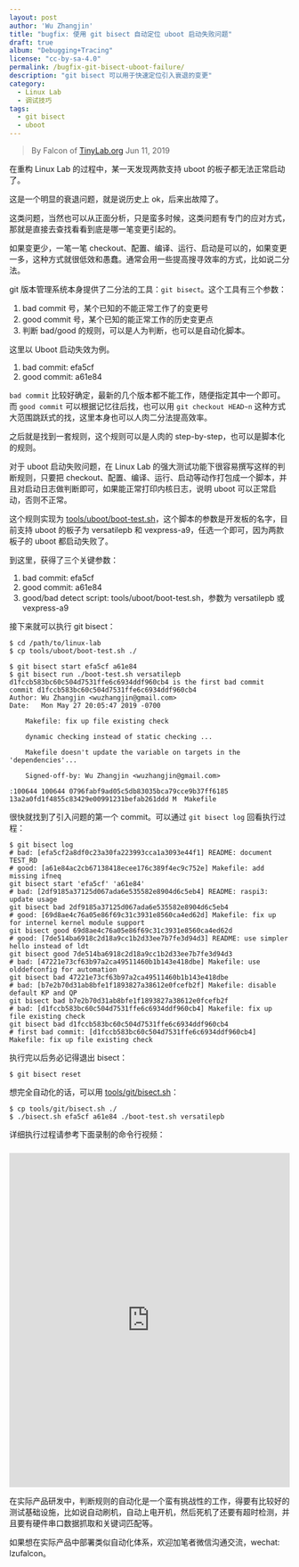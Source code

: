 ```yaml
---
layout: post
author: 'Wu Zhangjin'
title: "bugfix: 使用 git bisect 自动定位 uboot 启动失败问题"
draft: true
album: "Debugging+Tracing"
license: "cc-by-sa-4.0"
permalink: /bugfix-git-bisect-uboot-failure/
description: "git bisect 可以用于快速定位引入衰退的变更"
category:
  - Linux Lab
  - 调试技巧
tags:
  - git bisect
  - uboot
---
```


> By Falcon of [TinyLab.org][1]
> Jun 11, 2019

在重构 Linux Lab 的过程中，某一天发现两款支持 uboot 的板子都无法正常启动了。

这是一个明显的衰退问题，就是说历史上 ok，后来出故障了。

这类问题，当然也可以从正面分析，只是蛮多时候，这类问题有专门的应对方式，那就是直接去查找看看到底是哪一笔变更引起的。

如果变更少，一笔一笔 checkout、配置、编译、运行、启动是可以的，如果变更一多，这种方式就很低效和愚蠢。通常会用一些提高搜寻效率的方式，比如说二分法。

git 版本管理系统本身提供了二分法的工具：`git bisect`。这个工具有三个参数：

1. bad commit 号，某个已知的不能正常工作了的变更号
2. good commit 号，某个已知的能正常工作的历史变更点
3. 判断 bad/good 的规则，可以是人为判断，也可以是自动化脚本。

这里以 Uboot 启动失效为例。

1. bad commit: efa5cf
2. good commit: a61e84

`bad commit` 比较好确定，最新的几个版本都不能工作，随便指定其中一个即可。而 `good commit` 可以根据记忆往后找，也可以用 `git checkout HEAD~n` 这种方式大范围跳跃式的找，这里本身也可以人肉二分法提高效率。

之后就是找到一套规则，这个规则可以是人肉的 step-by-step，也可以是脚本化的规则。

对于 uboot 启动失败问题，在 Linux Lab 的强大测试功能下很容易撰写这样的判断规则，只要把 checkout、配置、编译、运行、启动等动作打包成一个脚本，并且对启动日志做判断即可，如果能正常打印内核日志，说明 uboot 可以正常启动，否则不正常。

这个规则实现为 [tools/uboot/boot-test.sh](https://github.com/tinyclub/linux-lab/blob/master/tools/uboot/boot-test.sh)，这个脚本的参数是开发板的名字，目前支持 uboot 的板子为 versatilepb 和 vexpress-a9，任选一个即可，因为两款板子的 uboot 都启动失败了。

到这里，获得了三个关键参数：

1. bad commit: efa5cf
2. good commit: a61e84
3. good/bad detect script: tools/uboot/boot-test.sh，参数为 versatilepb 或 vexpress-a9

接下来就可以执行 git bisect：

    $ cd /path/to/linux-lab
    $ cp tools/uboot/boot-test.sh ./

    $ git bisect start efa5cf a61e84
    $ git bisect run ./boot-test.sh versatilepb
    d1fccb583bc60c504d7531ffe6c6934ddf960cb4 is the first bad commit
    commit d1fccb583bc60c504d7531ffe6c6934ddf960cb4
    Author: Wu Zhangjin <wuzhangjin@gmail.com>
    Date:   Mon May 27 20:05:47 2019 -0700

        Makefile: fix up file existing check

        dynamic checking instead of static checking ...

        Makefile doesn't update the variable on targets in the 'dependencies'...

        Signed-off-by: Wu Zhangjin <wuzhangjin@gmail.com>

    :100644 100644 0796fabf9ad05c5db83035bca79cce9b37ff6185 13a2a0fd1f4855c83429e00991231befab261ddd M	Makefile

很快就找到了引入问题的第一个 commit。可以通过 `git bisect log` 回看执行过程：

    $ git bisect log
    # bad: [efa5cf2a8df0c23a30fa223993cca1a3093e44f1] README: document TEST_RD
    # good: [a61e84ac2cb67138418ecee176c389f4ec9c752e] Makefile: add missing ifneq
    git bisect start 'efa5cf' 'a61e84'
    # bad: [2df9185a37125d067ada6e535582e8904d6c5eb4] README: raspi3: update usage
    git bisect bad 2df9185a37125d067ada6e535582e8904d6c5eb4
    # good: [69d8ae4c76a05e86f69c31c3931e8560ca4ed62d] Makefile: fix up for internel kernel module support
    git bisect good 69d8ae4c76a05e86f69c31c3931e8560ca4ed62d
    # good: [7de514ba6918c2d18a9cc1b2d33ee7b7fe3d94d3] README: use simpler hello instead of ldt
    git bisect good 7de514ba6918c2d18a9cc1b2d33ee7b7fe3d94d3
    # bad: [47221e73cf63b97a2ca49511460b1b143e418dbe] Makefile: use olddefconfig for automation
    git bisect bad 47221e73cf63b97a2ca49511460b1b143e418dbe
    # bad: [b7e2b70d31ab8bfe1f1893827a38612e0fcefb2f] Makefile: disable default KP and QP
    git bisect bad b7e2b70d31ab8bfe1f1893827a38612e0fcefb2f
    # bad: [d1fccb583bc60c504d7531ffe6c6934ddf960cb4] Makefile: fix up file existing check
    git bisect bad d1fccb583bc60c504d7531ffe6c6934ddf960cb4
    # first bad commit: [d1fccb583bc60c504d7531ffe6c6934ddf960cb4] Makefile: fix up file existing check


执行完以后务必记得退出 bisect：

    $ git bisect reset

想完全自动化的话，可以用 [tools/git/bisect.sh](https://github.com/tinyclub/linux-lab/blob/master/tools/git/bisect.sh)：

    $ cp tools/git/bisect.sh ./
    $ ./bisect.sh efa5cf a61e84 ./boot-test.sh versatilepb

详细执行过程请参考下面录制的命令行视频：

<iframe src="http://showterm.io/6ef2e19278ed1fd183771" width="100%" height="600" marginheight="0" marginwidth="0" frameborder="0" scrolling="no" border="0" style="margin-top: 10px" allowfullscreen></iframe>

在实际产品研发中，判断规则的自动化是一个蛮有挑战性的工作，得要有比较好的测试基础设施，比如说自动刷机，自动上电开机，然后死机了还要有超时检测，并且要有硬件串口数据抓取和关键词匹配等。

如果想在实际产品中部署类似自动化体系，欢迎加笔者微信沟通交流，wechat: lzufalcon。

[1]: http://tinylab.org
